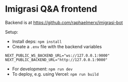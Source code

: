 # Imigrasi Q&A frontend

Backend is at https://github.com/raphaelmerx/imigrasi-bot

Setup:
* Install deps: `npm install`
* Create a `.env` file with the backend variables
```
NEXT_PUBLIC_WS_BACKEND_URL="ws://127.0.0.1:9000"
NEXT_PUBLIC_BACKEND_URL="http://127.0.0.1:9000"
```
* For development: `npm run dev`
* To deploy, e.g. using Vercel: `npm run build`
